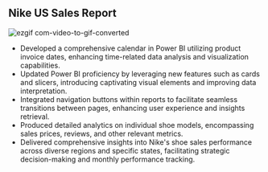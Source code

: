 ## Nike US Sales Report

<p align="center">

![ezgif com-video-to-gif-converted](https://github.com/gentallman/Nike-US-Sales/assets/78334851/d4a7c8b4-4659-4c54-902c-2769577ab808)

</p>

- Developed a comprehensive calendar in Power BI utilizing product invoice dates, enhancing time-related data analysis and visualization capabilities.
- Updated Power BI proficiency by leveraging new features such as cards and slicers, introducing captivating visual elements and improving data interpretation.
- Integrated navigation buttons within reports to facilitate seamless transitions between pages, enhancing user experience and insights retrieval.
- Produced detailed analytics on individual shoe models, encompassing sales prices, reviews, and other relevant metrics.
- Delivered comprehensive insights into Nike's shoe sales performance across diverse regions and specific states, facilitating strategic decision-making and monthly performance tracking.
